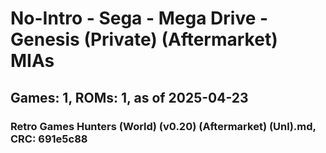 # No-Intro - Sega - Mega Drive - Genesis (Private) (Aftermarket) MIAs
## Games: 1, ROMs: 1, as of 2025-04-23

### Retro Games Hunters (World) (v0.20) (Aftermarket) (Unl).md, CRC: 691e5c88
